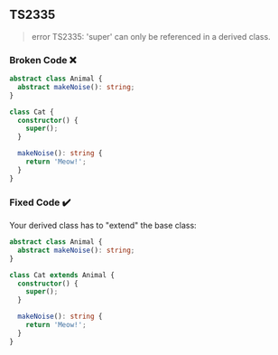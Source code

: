 ## TS2335

> error TS2335: 'super' can only be referenced in a derived class.

### Broken Code ❌

```ts
abstract class Animal {
  abstract makeNoise(): string;
}

class Cat {
  constructor() {
    super();
  }

  makeNoise(): string {
    return 'Meow!';
  }
}
```

### Fixed Code ✔️

Your derived class has to "extend" the base class:

```ts
abstract class Animal {
  abstract makeNoise(): string;
}

class Cat extends Animal {
  constructor() {
    super();
  }

  makeNoise(): string {
    return 'Meow!';
  }
}
```
